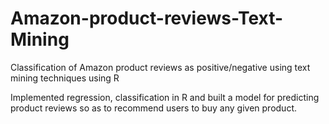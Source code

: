 # Amazon-product-reviews-Text-Mining
Classification of Amazon product reviews as positive/negative using text mining techniques using R

Implemented regression, classification in R and built a model for predicting product reviews so as to recommend users to buy any given product.
